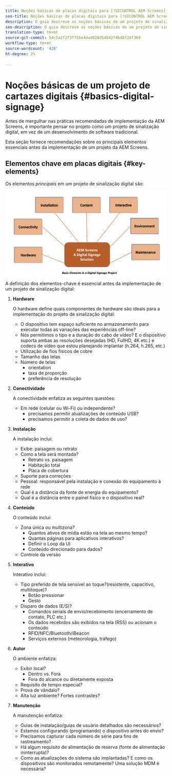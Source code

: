 ```yaml
---
title: Noções básicas de placas digitais para [!UICONTROL AEM Screens]
seo-title: Noções básicas de placas digitais para [!UICONTROL AEM Screens]
description: O guia descreve as noções básicas de um projeto de sinalização digital
seo-description: O guia descreve as noções básicas de um projeto de sinalização digital
translation-type: tm+mt
source-git-commit: 54c5a2f2f3f755e4da4028d54042f4bd8f2df369
workflow-type: tm+mt
source-wordcount: '428'
ht-degree: 2%

---
```



# Noções básicas de um projeto de cartazes digitais {#basics-digital-signage}

Antes de mergulhar nas práticas recomendadas de implementação da AEM Screens, é importante pensar no projeto como um projeto de sinalização digital, em vez de um desenvolvimento de software tradicional.

Esta seção fornece recomendações sobre os principais elementos essenciais antes da implementação de um projeto da AEM Screens.

## Elementos chave em placas digitais {#key-elements}

Os elementos *principais* em um projeto de sinalização digital são:

![](/help/assets/Elements-Revised.png)

A definição dos elementos-chave é essencial antes da implementação de um projeto de sinalização digital:

1. **Hardware**

   O hardware define quais componentes de hardware são ideais para a implementação do projeto de sinalização digital:
   * O dispositivo tem espaço suficiente no armazenamento para executar todas as variações das experiências off-line?
   * Nós permitimos o tipo e a duração do cabo de vídeo? E o dispositivo suporta ambas as resoluções desejadas (HD, FullHD, 4K etc.) e codecs de vídeo que estou planejando implantar (h.264, h.265, etc.)
   * Utilização de fios físicos de cobre
   * Tamanho das telas
   * Número de telas
      * orientation
      * taxa de proporção
      * preferência de resolução

1. **Conectividade**

   A conectividade enfatiza as seguintes questões:
   * Em rede (celular ou Wi-Fi) ou independente?
      * precisamos permitir atualizações de conteúdo USB?
      * precisamos permitir a coleta de dados de uso?

1. **Instalação**

   A instalação inclui:
   * Exibe: paisagem ou retrato
   * Como a tela será montada?
      * Retrato vs. paisagem
      * Habitação total
      * Placa de cobertura
   * Suporte para correções
   * Pessoal: responsável pela instalação e conexão do equipamento à rede
   * Qual é a distância da fonte de energia do equipamento?
   * Qual é a distância entre o painel físico e o dispositivo real?

1. **Conteúdo**

   O conteúdo inclui:
   * Zona única ou multizona?
      * Quantos ativos de mídia estão na tela ao mesmo tempo?
      * Quantas páginas para aplicativos interativos?
      * Definir o Loop da UI
      * Conteúdo direcionado para dados?
   * Controle da versão

1. **Interativo**

   Interativo inclui:
   * Tipo preferido de tela sensível ao toque?(resistente, capacitivo, multitoque)?
      * Botão pressionar
      * Gesto
   * Disparo de dados (E/S)?
      * Comandos seriais de envio/recebimento (encerramento de contato, PLC etc.)
      * Os dados recebidos são exibidos na tela (RSS) ou acionam o conteúdo
      * RFID/NFC/Bluetooth/iBeacon
      * Serviços externos (meteorologia, tráfego)

1. **Autor**

   O ambiente enfatiza:
   * Exibir local?
      * Dentro vs. Fora
      * Fora do alcance ou diretamente exposta
   * Requisito de tempo especial?
   * Prova de vândalo?
   * Alta luz ambiente? Fortes contrastes?

1. **Manutenção**

   A manutenção enfatiza:

   * Guias de instalação/guias de usuário detalhados são necessários?
   * Estamos configurando (programando) o dispositivo antes do envio?
   * Precisamos capturar cada número de série para fins de rastreamento?
   * Há algum requisito de alimentação de reserva (fonte de alimentação ininterrupta)?
   * Como as atualizações do sistema são implantadas? E como os dispositivos são monitorados remotamente? Uma solução MDM é necessária?
